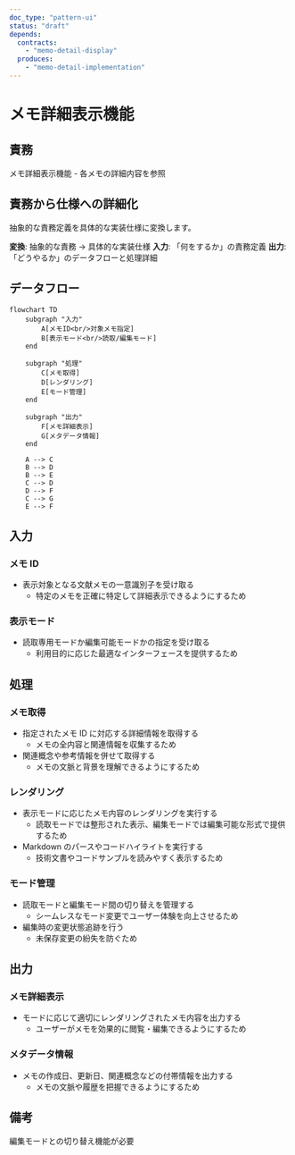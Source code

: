 ```yaml
---
doc_type: "pattern-ui"
status: "draft"
depends:
  contracts:
    - "memo-detail-display"
  produces:
    - "memo-detail-implementation"
---
```


# メモ詳細表示機能

## 責務

<!-- PREMISE_BEGIN: memo-detail-display -->
メモ詳細表示機能 - 各メモの詳細内容を参照
<!-- PREMISE_END: memo-detail-display -->

## 責務から仕様への詳細化

抽象的な責務定義を具体的な実装仕様に変換します。

**変換**: 抽象的な責務 → 具体的な実装仕様
**入力**: 「何をするか」の責務定義
**出力**: 「どうやるか」のデータフローと処理詳細

<!-- CONCLUSION_BEGIN: memo-detail-implementation -->

## データフロー

```mermaid
flowchart TD
    subgraph "入力"
        A[メモID<br/>対象メモ指定]
        B[表示モード<br/>読取/編集モード]
    end

    subgraph "処理"
        C[メモ取得]
        D[レンダリング]
        E[モード管理]
    end

    subgraph "出力"
        F[メモ詳細表示]
        G[メタデータ情報]
    end

    A --> C
    B --> D
    B --> E
    C --> D
    D --> F
    C --> G
    E --> F
```

## 入力

### メモ ID

- 表示対象となる文献メモの一意識別子を受け取る
  - 特定のメモを正確に特定して詳細表示できるようにするため

### 表示モード

- 読取専用モードか編集可能モードかの指定を受け取る
  - 利用目的に応じた最適なインターフェースを提供するため

## 処理

### メモ取得

- 指定されたメモ ID に対応する詳細情報を取得する
  - メモの全内容と関連情報を収集するため
- 関連概念や参考情報を併せて取得する
  - メモの文脈と背景を理解できるようにするため

### レンダリング

- 表示モードに応じたメモ内容のレンダリングを実行する
  - 読取モードでは整形された表示、編集モードでは編集可能な形式で提供するため
- Markdown のパースやコードハイライトを実行する
  - 技術文書やコードサンプルを読みやすく表示するため

### モード管理

- 読取モードと編集モード間の切り替えを管理する
  - シームレスなモード変更でユーザー体験を向上させるため
- 編集時の変更状態追跡を行う
  - 未保存変更の紛失を防ぐため

## 出力

### メモ詳細表示

- モードに応じて適切にレンダリングされたメモ内容を出力する
  - ユーザーがメモを効果的に閲覧・編集できるようにするため

### メタデータ情報

- メモの作成日、更新日、関連概念などの付帯情報を出力する
  - メモの文脈や履歴を把握できるようにするため

## 備考

編集モードとの切り替え機能が必要

<!-- CONCLUSION_END: memo-detail-implementation -->
